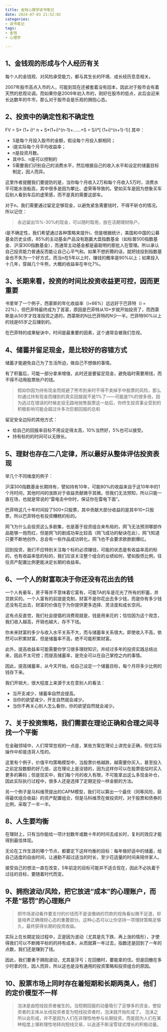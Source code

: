 ```yaml
---
title: 金钱心理学读书笔记
date: 2024-07-03 21:52:02
categories:
- 读书笔记
tags:
- 金钱
- 心理学

---
```


## 1、金钱观的形成与个人经历有关
每个人的金钱观、对风险承受能力，都与其生长的环境、成长经历息息相关。

2007年股市高点入市的人，可能到现在还被套着没有回本，因此对于股市会有着天然的悲观论调。而如果你是2009年初入市的，刚好在股市的低点，此后会迎来长达数年的牛市，那么对于股市会是乐观的拥抱心态。

## 2、投资中的确定性和不确定性
FV = S* (1+ i)^ n + S*(1+i)^(n-1)+……+S = S/i*\[ (1+i)^(n+1)-1)\]
其中：
- S是每个月投入股市的金额，假设每个月投入额相同；
- i是实际每个月平均收益率；
- n是投资月数。
- 其中S、n是可以控制的
- S需要我们识别自己的消费水平，然后根据自己的收入水平和设定的储蓄目标制定，因人而异。

这里作者提醒我们要提防的是，当你每个月收入2万和每个月收入5万时，消费水平可能水涨船高，其中很多是因为攀比、虚荣等导致的。譬如买车是因为想象买车后别人看到车后的虚荣感，而不是真的需要这部车。

对于n，我们需要通过留足足够现金，以避免紧急需要钱时，不得不斩仓的情况。所以记住：

> 永远留出15%-30%的现金，可以随时取用，放在活期理财账户。

i是不确定性，我们希望通过各种策略来提升i，但是根据统计，美国和中国的公募基金历史业绩，85%的主动基金产品没有跑赢大盘指数基金（如标普500指数基金、沪深300指数基金），而通常主动基金都是最聪明的那批人在管理。所以承认自己投资能力普通反而能让自己心平气和。如果不想折腾的话，就把钱投到指数基金也不失为一个好方式，而当n在5年以上时，赚钱的概率是90%以上；如果投入十几年，穿越几个牛熊，大概的收益率在年化7%。

## 3、长期来看，投资的时间比投资收益更可控，因而更重要

书里举了一个例子，西蒙斯的年化收益率（i=66%）远远好于巴菲特（i = 22%），但巴菲特最终成为了首富，原因是巴菲特从10+岁就开始投资了，而西蒙斯是从50岁才找准投资之道的，西蒙斯的N比巴菲特的N少一半。巴菲特90%以上的钱是65岁之后赚到的。

在巴菲特的成果秘诀中，时间是最重要的因素，这个通常会被我们忽视。

## 4、储蓄并留足现金，是比较好的容错方式
储蓄才能避免自己为了生活所迫，做自己不想做的事情。

有了积蓄后，可能一部分拿来增值，此时还是要留足现金，避免临时需要用钱，而不得不动用股票账户的钱。

> 假如你因为持有现金而规避了熊市到来时不得不卖掉手中股票的风险，那么你通过持有现金而赚到的真实回报就不是1%了——可能是1%的很多倍，因为逃过在错误的时候走投无路地抛售股票这一劫后，你终生投资事业受到的积极影响可能会超过许多次巨额回报的总和

留足安全边际的其他方式：
- 给自己的回报率目标不用设定得太高，10%当然好，5%也可以接受。
- 持有标的的时间可以无限长。


## 5、理财也存在二八定律，所以最好从整体评估投资表现
举几个不同维度的例子：

沪深300指数基金长期持有，譬如持有10年，可能80%的收益来自于这10年中的1个月时间，其他时间的涨跌对于收益贡献微乎其微。但我们无法预知，所以只能一直在场，也就是常说的“雷电击中你时，保证你在雷电下面”。

巴菲特这几十年时间投了500+只股票，其中贡献大部分收益的是其中10+只股票，所以巴菲特也有投资糟糕的标的。

网飞为什么会投资这么多剧集，也是基于投资组合来布局的，网飞无法预测哪部作品能够一炮而红，但是网飞的剧成功率比较高（网飞成功的秘诀在此），网飞知道只要不断地创作，总会有一些作品成功转化，网飞也不会要求款款剧爆红。

回到投资，我们不应特别关注每个标的必须赚钱，可能的状态是有收益率高的标的，也有收益率低的标的，我们应该关注整个组合的业绩如何，譬如股债比例，往往资产配置比例更能决定长期的收益率。

## 6、一个人的财富取决于你还没有花出去的钱
一个人有豪车，房子等并不意味着它富有，可能TA的车是花光了所有的积蓄，并贷款买的。一个人富有的前提是克制，财富不是你花出去多少钱，而是你有多少钱还没有花出去，财富的价值在于为你提供更多选择、灵活度和成长空间。

这有点反直觉，我们社会提倡的消费观就是，钱是用来花的；恰恰因为这个观念，我们收入越高，开销也越大，存不下钱。

你未来财富的多少与收入水平关系不大，而与储蓄率关系很大。即使收入不高，依然可以积累财富，但是储蓄率不高，绝不可能积累财富。

此外，提高收益率可能需要你学习很多理财知识，并经过多年的投资实践总结出来，因此不太可控；而提高储蓄率，是完全可以在自己掌控之内的事情。

因此，提高储蓄率，从今天开始，给自己设定一个储蓄目标，每个月将多少比例的钱存下来。

我们开销大，很大程度上来源于太在意别人的看法：

- 当开支减少，储蓄率自然会提高。
- 当你的欲望减少，开支自然就会减少。
- 当你不再关心别人怎么看你，你的欲望自然就会减少。

## 7、关于投资策略，我们需要在理论正确和合理之间寻找一个平衡
在金融领域中，人们常常忽视的一点是，某些方案在理论上讲完全正确，但在实际操作中却是违背人性的。

这里有个例子，价值平均策略模型中，当股票价格越跌，越需要你买入，甚至投入之前定投数额的好几倍，这在理论上是没错的，因为这样你可以在股票低估时买入更多的筹码；但是现实中，我们每个月的收入有限，不可能拿出这么多现金补仓，因此实际执行过程中，很多人还是选择了定期定投一样金额的方法。

另一个例子是马科维茨提出的CAPM模型，我们可以算出一个最优（同等风险，获得最优组合收益）的资产配置组合，但是马科维茨在做投资时，对于股票和债券的比例，采取了一半一半。

## 8、人生要均衡
在理财上，只有当你能给一项计划数年或数十年的时间去成长时，复利的效应才能得到最佳体现。

无论在工作生涯的哪个节点，都要定下这样均衡的目标：每年做好适中的储蓄，给自己适度的自由时间，让通勤不超过适当的时长，至少花适量的时间来陪伴家人。

接受自己的想法一直在改变，5年前定的目标可能并不适合现在，因此不必执着于过往的目标，要随着时代而变。

## 9、拥抱波动/风险，把它放进“成本”的心理账户，而不是“惩罚”的心理账户

> 把市场波动看作要支付的价钱而不是该缴纳的罚款的视角看似微不足道，却是培养正确理财心态的重要部分。这种心态可以让你坚持一项理财策略足够久，最终获得长期的投资收益。

实际上在长期定投过程中，正是因为波动（尤其是先下跌、再上涨的情形），才使得我们可以不断摊平标的的持有成本，从而就算一年过去，指数还是回到了一年的点数，我们还是赚到了钱。

因此，我们要勇于拥抱波动，尤其是浮亏；在回撤时，要能拿的住。但是回撤在多少时拿的住，因人而异，所以这也是没有通用的投资策略和投资组合的原因。

## 10、股票市场上同时存在着短期和长期两类人，他们的定价模型不一样


> 泡沫是由短线投资者催生的。当短期回报的动量吸引了足够多的资金，使投资者的主体从长线投资者变为短线投资者时，泡沫就开始形成了。
> 	泡沫之所以会形成，并不是因为人们在非理性地参与长期投资，而是因为人们在某种程度上堪称理性地转向短线交易，以追逐不断滚雪球式增长的积极动量。

